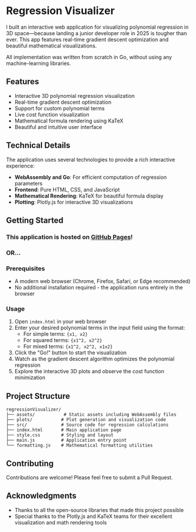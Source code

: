 # Regression Visualizer

I built an interactive web application for visualizing polynomial regression in 3D space—because landing a junior developer role in 2025 is tougher than ever.
This app features real-time gradient descent optimization and beautiful mathematical visualizations.

All implementation was written from scratch in Go, without using any machine-learning libraries.

## Features

- Interactive 3D polynomial regression visualization
- Real-time gradient descent optimization
- Support for custom polynomial terms
- Live cost function visualization
- Mathematical formula rendering using KaTeX
- Beautiful and intuitive user interface

## Technical Details

The application uses several technologies to provide a rich interactive experience:

- **WebAssembly and Go**: For efficient computation of regression parameters
- **Frontend**: Pure HTML, CSS, and JavaScript
- **Mathematical Rendering**: KaTeX for beautiful formula display
- **Plotting**: Plotly.js for interactive 3D visualizations

## Getting Started

### This application is hosted on [GitHub Pages](https://lucas-sabbatini.github.io/RegressionsVisualizations/)!

### OR...

### Prerequisites

- A modern web browser (Chrome, Firefox, Safari, or Edge recommended)
- No additional installation required - the application runs entirely in the browser

### Usage

1. Open `index.html` in your web browser
2. Enter your desired polynomial terms in the input field using the format:
   - For simple terms: `{x1, x2}`
   - For squared terms: `{x1^2, x2^2}`
   - For mixed terms: `{x1^2, x2^2, x1x2}`
3. Click the "Go!" button to start the visualization
4. Watch as the gradient descent algorithm optimizes the polynomial regression
5. Explore the interactive 3D plots and observe the cost function minimization

## Project Structure

```
regressionVisualizer/
├── assets/           # Static assets including WebAssembly files
├── plots/           # Plot generation and visualization code
├── src/             # Source code for regression calculations
├── index.html       # Main application page
├── style.css        # Styling and layout
├── main.js          # Application entry point
└── formatting.js    # Mathematical formatting utilities
```

## Contributing

Contributions are welcome! Please feel free to submit a Pull Request.

## Acknowledgments

- Thanks to all the open-source libraries that made this project possible
- Special thanks to the Plotly.js and KaTeX teams for their excellent visualization and math rendering tools 
